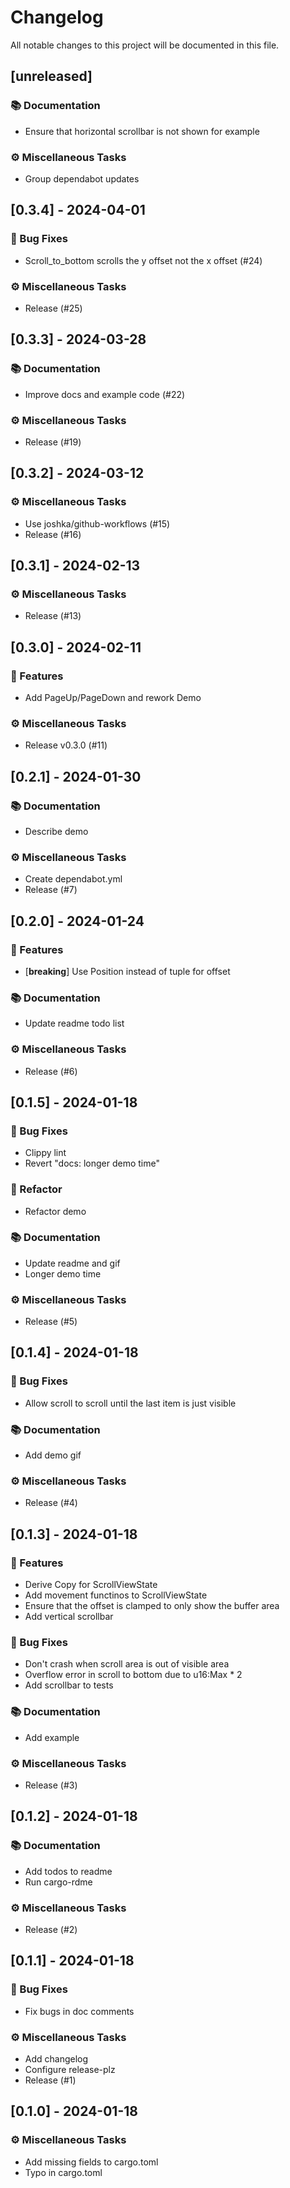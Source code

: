 # Changelog

All notable changes to this project will be documented in this file.

## [unreleased]

### 📚 Documentation

- Ensure that horizontal scrollbar is not shown for example

### ⚙️ Miscellaneous Tasks

- Group dependabot updates

## [0.3.4] - 2024-04-01

### 🐛 Bug Fixes

- Scroll_to_bottom scrolls the y offset not the x offset (#24)

### ⚙️ Miscellaneous Tasks

- Release (#25)

## [0.3.3] - 2024-03-28

### 📚 Documentation

- Improve docs and example code (#22)

### ⚙️ Miscellaneous Tasks

- Release (#19)

## [0.3.2] - 2024-03-12

### ⚙️ Miscellaneous Tasks

- Use joshka/github-workflows (#15)
- Release (#16)

## [0.3.1] - 2024-02-13

### ⚙️ Miscellaneous Tasks

- Release (#13)

## [0.3.0] - 2024-02-11

### 🚀 Features

- Add PageUp/PageDown and rework Demo

### ⚙️ Miscellaneous Tasks

- Release v0.3.0 (#11)

## [0.2.1] - 2024-01-30

### 📚 Documentation

- Describe demo

### ⚙️ Miscellaneous Tasks

- Create dependabot.yml
- Release (#7)

## [0.2.0] - 2024-01-24

### 🚀 Features

- [**breaking**] Use Position instead of tuple for offset

### 📚 Documentation

- Update readme todo list

### ⚙️ Miscellaneous Tasks

- Release (#6)

## [0.1.5] - 2024-01-18

### 🐛 Bug Fixes

- Clippy lint
- Revert "docs: longer demo time"

### 🚜 Refactor

- Refactor demo

### 📚 Documentation

- Update readme and gif
- Longer demo time

### ⚙️ Miscellaneous Tasks

- Release (#5)

## [0.1.4] - 2024-01-18

### 🐛 Bug Fixes

- Allow scroll to scroll until the last item is just visible

### 📚 Documentation

- Add demo gif

### ⚙️ Miscellaneous Tasks

- Release (#4)

## [0.1.3] - 2024-01-18

### 🚀 Features

- Derive Copy for ScrollViewState
- Add movement functinos to ScrollViewState
- Ensure that the offset is clamped to only show the buffer area
- Add vertical scrollbar

### 🐛 Bug Fixes

- Don't crash when scroll area is out of visible area
- Overflow error in scroll to bottom due to u16:Max * 2
- Add scrollbar to tests

### 📚 Documentation

- Add example

### ⚙️ Miscellaneous Tasks

- Release (#3)

## [0.1.2] - 2024-01-18

### 📚 Documentation

- Add todos to readme
- Run cargo-rdme

### ⚙️ Miscellaneous Tasks

- Release (#2)

## [0.1.1] - 2024-01-18

### 🐛 Bug Fixes

- Fix bugs in doc comments

### ⚙️ Miscellaneous Tasks

- Add changelog
- Configure release-plz
- Release (#1)

## [0.1.0] - 2024-01-18

### ⚙️ Miscellaneous Tasks

- Add missing fields to cargo.toml
- Typo in cargo.toml

<!-- generated by git-cliff -->
